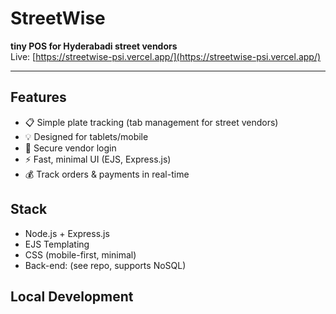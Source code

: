 # StreetWise

**tiny POS for Hyderabadi street vendors**  
Live: [https://streetwise-psi.vercel.app/](https://streetwise-psi.vercel.app/)

---

## Features

- 📋 Simple plate tracking (tab management for street vendors)
- 💡 Designed for tablets/mobile
- 🔐 Secure vendor login
- ⚡ Fast, minimal UI (EJS, Express.js)
- 💰 Track orders & payments in real-time


## Stack

- Node.js + Express.js
- EJS Templating
- CSS (mobile-first, minimal)
- Back-end: (see repo, supports NoSQL)

## Local Development

